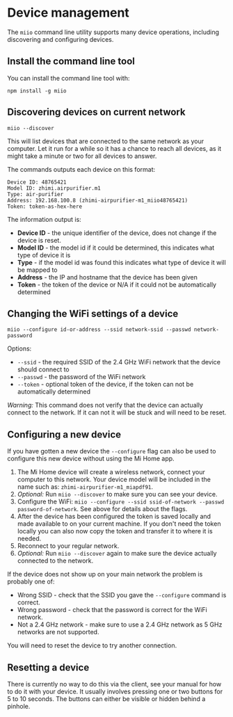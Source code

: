 # Device management

The `miio` command line utility supports many device operations, including
discovering and configuring devices.

## Install the command line tool

You can install the command line tool with:

`npm install -g miio`

## Discovering devices on current network

`miio --discover`

This will list devices that are connected to the same network as your computer.
Let it run for a while so it has a chance to reach all devices, as it might
take a minute or two for all devices to answer.

The commands outputs each device on this format:

```
Device ID: 48765421
Model ID: zhimi.airpurifier.m1
Type: air-purifier
Address: 192.168.100.8 (zhimi-airpurifier-m1_miio48765421)
Token: token-as-hex-here
```

The information output is:

* __Device ID__ - the unique identifier of the device, does not change if the device is reset.
* __Model ID__ - the model id if it could be determined, this indicates what type of device it is
* __Type__ - if the model id was found this indicates what type of device it will be mapped to
* __Address__ - the IP and hostname that the device has been given
* __Token__ - the token of the device or N/A if it could not be automatically determined

## Changing the WiFi settings of a device

`miio --configure id-or-address --ssid network-ssid --passwd network-password`

Options:

* `--ssid` - the required SSID of the 2.4 GHz WiFi network that the device should connect to
* `--passwd` - the password of the WiFi network
* `--token` - optional token of the device, if the token can not be automatically determined

_Warning:_ This command does not verify that the device can actually connect to
the network. If it can not it will be stuck and will need to be reset.

## Configuring a new device

If you have gotten a new device the `--configure` flag can also be used to
configure this new device without using the Mi Home app.

1. The Mi Home device will create a wireless network, connect your computer to this network. Your device model will be included in the name such as: `zhimi-airpurifier-m1_miapdf91`.
2. _Optional:_ Run `miio --discover` to make sure you can see your device.
3. Configure the WiFi: `miio --configure --ssid ssid-of-network --passwd password-of-network`. See above for details about the flags.
4. After the device has been configured the token is saved locally and made available to on your current machine. If you don't need the token locally you can also now copy the token and transfer it to where it is needed.
5. Reconnect to your regular network.
6. _Optional:_ Run `miio --discover` again to make sure the device actually connected to the network.

If the device does not show up on your main network the problem is probably one of:

* Wrong SSID - check that the SSID you gave the `--configure` command is correct.
* Wrong password - check that the password is correct for the WiFi network.
* Not a 2.4 GHz network - make sure to use a 2.4 GHz network as 5 GHz networks are not supported.

You will need to reset the device to try another connection.

## Resetting a device

There is currently no way to do this via the client, see your manual for how to
do it with your device. It usually involves pressing one or two buttons for
5 to 10 seconds. The buttons can either be visible or hidden behind a pinhole.

